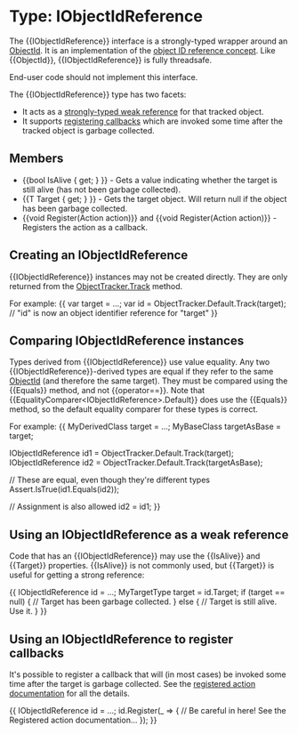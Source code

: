 # Type: IObjectIdReference<T>

The {{IObjectIdReference<T>}} interface is a strongly-typed wrapper around an [ObjectId](ObjectId). It is an implementation of the [object ID reference concept](Object-ID-reference). Like {{ObjectId}}, {{IObjectIdReference<T>}} is fully threadsafe.

End-user code should not implement this interface.

The {{IObjectIdReference<T>}} type has two facets:
* It acts as a [strongly-typed weak reference](Weak-reference) for that tracked object.
* It supports [registering callbacks](Registered-action) which are invoked some time after the tracked object is garbage collected.

## Members
* {{bool IsAlive { get; } }} - Gets a value indicating whether the target is still alive (has not been garbage collected).
* {{T Target { get; } }} - Gets the target object. Will return null if the object has been garbage collected.
* {{void Register(Action action)}} and {{void Register(Action<ObjectId> action)}} - Registers the action as a callback.

## Creating an IObjectIdReference<T>

{{IObjectIdReference<T>}} instances may not be created directly. They are only returned from the [ObjectTracker.Track](ObjectTracker) method.

For example:
{{
var target = ...;
var id = ObjectTracker.Default.Track(target);
// "id" is now an object identifier reference for "target"
}}

## Comparing IObjectIdReference<T> instances

Types derived from {{IObjectIdReference<T>}} use value equality. Any two {{IObjectIdReference<T>}}-derived types are equal if they refer to the same [ObjectId](ObjectId) (and therefore the same target). They must be compared using the {{Equals}} method, and not {{operator==}}. Note that {{EqualityComparer<IObjectIdReference<T>>.Default}} does use the {{Equals}} method, so the default equality comparer for these types is correct.

For example:
{{
MyDerivedClass target = ...;
MyBaseClass targetAsBase = target;

IObjectIdReference<MyDerivedClass> id1 = ObjectTracker.Default.Track(target);
IObjectIdReference<MyBaseClass> id2 = ObjectTracker.Default.Track(targetAsBase);

// These are equal, even though they're different types
Assert.IsTrue(id1.Equals(id2));

// Assignment is also allowed
id2 = id1;
}}

## Using an IObjectIdReference<T> as a weak reference

Code that has an {{IObjectIdReference<T>}} may use the {{IsAlive}} and {{Target}} properties. {{IsAlive}} is not commonly used, but {{Target}} is useful for getting a strong reference:

{{
IObjectIdReference<MyTagetType> id = ...;
MyTargetType target = id.Target;
if (target == null)
{
  // Target has been garbage collected.
}
else
{
  // Target is still alive. Use it.
}
}}

## Using an IObjectIdReference<T> to register callbacks

It's possible to register a callback that will (in most cases) be invoked some time after the target is garbage collected. See the [registered action documentation](Registered-action) for all the details.

{{
IObjectIdReference<MyTargetType> id = ...;
id.Register(_ =>
{
  // Be careful in here! See the Registered action documentation...
});
}}
